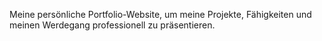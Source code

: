 Meine persönliche Portfolio-Website, um meine Projekte, Fähigkeiten und meinen Werdegang professionell zu präsentieren.
